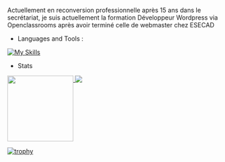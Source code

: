 Actuellement en reconversion professionnelle après 15 ans dans le secrétariat, je suis actuellement la formation Développeur Wordpress via Openclassrooms après avoir terminé celle de webmaster chez ESECAD

- Languages and Tools :

[![My Skills](https://skillicons.dev/icons?i=html,css,vscode,wordpress)](https://skillicons.dev)

- Stats

<a href="https://github.com/VanessaFauvet">
  <img height="150" align="top" src="https://github-readme-stats.vercel.app/api/top-langs/?username=VanessaFauvet&layout=compact&theme=dracula" />
</a>
<a href="https://github.com/VanessaFauvet/github-readme-stats">
  <img align="top" src="https://github-readme-stats.vercel.app/api?username=VanessaFauvet&show_icons=true&theme=dracula" />
</a>

[![trophy](https://github-profile-trophy.vercel.app/?username=VanessaFauvet&theme=dracula)](https://github.com/VanessaFauvet/github-profile-trophy)
